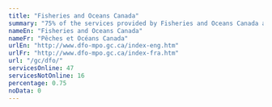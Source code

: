 ```yaml
---
title: "Fisheries and Oceans Canada"
summary: "75% of the services provided by Fisheries and Oceans Canada are available end-to-end online. 47 are available online, and 16 are not available online."
nameEn: "Fisheries and Oceans Canada"
nameFr: "Pêches et Océans Canada"
urlEn: "http://www.dfo-mpo.gc.ca/index-eng.htm"
urlFr: "http://www.dfo-mpo.gc.ca/index-fra.htm"
url: "/gc/dfo/"
servicesOnline: 47
servicesNotOnline: 16
percentage: 0.75
noData: 0
---
```

